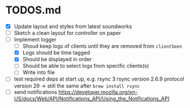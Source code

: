 # TODOS.md

- [x] Update layout and styles from latest soundworks
- [ ] Sketch a clean layout for controller on paper
- [ ] Implement logger
    + [ ] Shoud keep logs of clients until they are removed from `clientSeen`
    + [x] Logs should be time tagged
    + [x] Should be displayed in order
    + [ ] Should be able to select logs from specific clients(s)
    + [ ] Write into file
- [ ] test required deps at start up, e.g. rsync 3
    rsync  version 2.6.9  protocol version 29
    -> still the same after `brew install rsync`
- [ ] send notifications 
  https://developer.mozilla.org/en-US/docs/Web/API/Notifications_API/Using_the_Notifications_API
